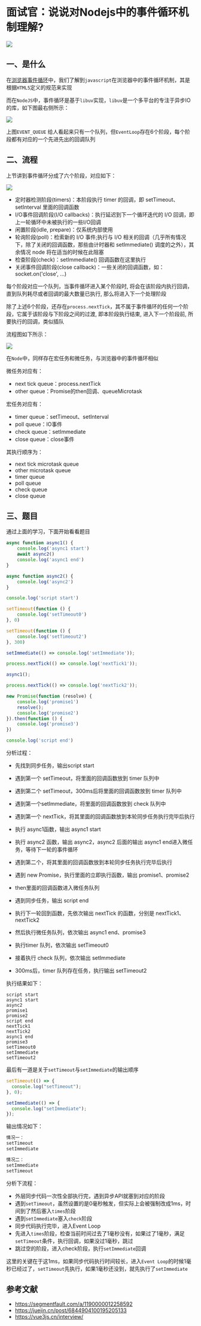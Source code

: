 # 面试官：说说对Nodejs中的事件循环机制理解?

 ![](https://static.vue-js.com/e0faf3c0-c90e-11eb-ab90-d9ae814b240d.png)


## 一、是什么

在[浏览器事件循环](https://github.com/febobo/web-interview/issues/73)中，我们了解到`javascript`在浏览器中的事件循环机制，其是根据`HTML5`定义的规范来实现

而在`NodeJS`中，事件循环是基于`libuv`实现，`libuv`是一个多平台的专注于异步IO的库，如下图最右侧所示：

 ![](https://static.vue-js.com/ea690b90-c90e-11eb-85f6-6fac77c0c9b3.png)

上图`EVENT_QUEUE` 给人看起来只有一个队列，但`EventLoop`存在6个阶段，每个阶段都有对应的一个先进先出的回调队列


## 二、流程

上节讲到事件循环分成了六个阶段，对应如下：

 ![](https://static.vue-js.com/f2e34d80-c90e-11eb-ab90-d9ae814b240d.png)

- 定时器检测阶段(timers)：本阶段执行 timer 的回调，即 setTimeout、setInterval 里面的回调函数
- I/O事件回调阶段(I/O callbacks)：执行延迟到下一个循环迭代的 I/O 回调，即上一轮循环中未被执行的一些I/O回调
- 闲置阶段(idle, prepare)：仅系统内部使用
- 轮询阶段(poll)：检索新的 I/O 事件;执行与 I/O 相关的回调（几乎所有情况下，除了关闭的回调函数，那些由计时器和 setImmediate() 调度的之外），其余情况 node 将在适当的时候在此阻塞
- 检查阶段(check)：setImmediate() 回调函数在这里执行
- 关闭事件回调阶段(close callback)：一些关闭的回调函数，如：socket.on('close', ...)

每个阶段对应一个队列，当事件循环进入某个阶段时, 将会在该阶段内执行回调，直到队列耗尽或者回调的最大数量已执行, 那么将进入下一个处理阶段

除了上述6个阶段，还存在`process.nextTick`，其不属于事件循环的任何一个阶段，它属于该阶段与下阶段之间的过渡, 即本阶段执行结束, 进入下一个阶段前, 所要执行的回调，类似插队

流程图如下所示：

 ![](https://static.vue-js.com/fbe731d0-c90e-11eb-ab90-d9ae814b240d.png)

在`Node`中，同样存在宏任务和微任务，与浏览器中的事件循环相似

微任务对应有：

- next tick queue：process.nextTick
- other queue：Promise的then回调、queueMicrotask

宏任务对应有：

- timer queue：setTimeout、setInterval
- poll queue：IO事件
- check queue：setImmediate
- close queue：close事件

其执行顺序为：

- next tick microtask queue
- other microtask queue
- timer queue
- poll queue
- check queue
- close queue



## 三、题目

通过上面的学习，下面开始看看题目

```js
async function async1() {
    console.log('async1 start')
    await async2()
    console.log('async1 end')
}

async function async2() {
    console.log('async2')
}

console.log('script start')

setTimeout(function () {
    console.log('setTimeout0')
}, 0)

setTimeout(function () {
    console.log('setTimeout2')
}, 300)

setImmediate(() => console.log('setImmediate'));

process.nextTick(() => console.log('nextTick1'));

async1();

process.nextTick(() => console.log('nextTick2'));

new Promise(function (resolve) {
    console.log('promise1')
    resolve();
    console.log('promise2')
}).then(function () {
    console.log('promise3')
})

console.log('script end')
```

分析过程：

- 先找到同步任务，输出script start
- 遇到第一个 setTimeout，将里面的回调函数放到 timer 队列中
- 遇到第二个 setTimeout，300ms后将里面的回调函数放到 timer 队列中
- 遇到第一个setImmediate，将里面的回调函数放到 check 队列中
- 遇到第一个 nextTick，将其里面的回调函数放到本轮同步任务执行完毕后执行

- 执行 async1函数，输出 async1 start
- 执行 async2 函数，输出 async2，async2 后面的输出 async1 end进入微任务，等待下一轮的事件循环
- 遇到第二个，将其里面的回调函数放到本轮同步任务执行完毕后执行
- 遇到 new Promise，执行里面的立即执行函数，输出 promise1、promise2
- then里面的回调函数进入微任务队列
- 遇到同步任务，输出 script end
- 执行下一轮回到函数，先依次输出 nextTick 的函数，分别是 nextTick1、nextTick2
- 然后执行微任务队列，依次输出 async1 end、promise3
- 执行timer 队列，依次输出 setTimeout0
- 接着执行 check  队列，依次输出 setImmediate
- 300ms后，timer 队列存在任务，执行输出 setTimeout2

执行结果如下：

```
script start
async1 start
async2
promise1
promise2
script end
nextTick1
nextTick2
async1 end
promise3
setTimeout0
setImmediate
setTimeout2
```

最后有一道是关于`setTimeout`与`setImmediate`的输出顺序

```js
setTimeout(() => {
  console.log("setTimeout");
}, 0);

setImmediate(() => {
  console.log("setImmediate");
});
```

输出情况如下：

```js
情况一：
setTimeout
setImmediate

情况二：
setImmediate
setTimeout
```

分析下流程：

- 外层同步代码一次性全部执行完，遇到异步API就塞到对应的阶段
- 遇到`setTimeout`，虽然设置的是0毫秒触发，但实际上会被强制改成1ms，时间到了然后塞入`times`阶段
- 遇到`setImmediate`塞入`check`阶段
- 同步代码执行完毕，进入Event Loop
- 先进入`times`阶段，检查当前时间过去了1毫秒没有，如果过了1毫秒，满足`setTimeout`条件，执行回调，如果没过1毫秒，跳过
- 跳过空的阶段，进入check阶段，执行`setImmediate`回调

这里的关键在于这1ms，如果同步代码执行时间较长，进入`Event Loop`的时候1毫秒已经过了，`setTimeout`先执行，如果1毫秒还没到，就先执行了`setImmediate`


## 参考文献

- https://segmentfault.com/a/1190000012258592
- https://juejin.cn/post/6844904100195205133
- https://vue3js.cn/interview/
